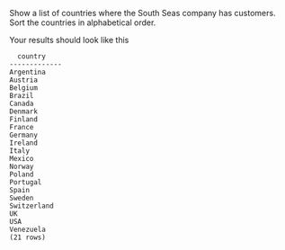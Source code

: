 
Show a list of countries where the South Seas company has customers. Sort
the countries in alphabetical order.

Your results should look like this

```
  country
-------------
Argentina
Austria
Belgium
Brazil
Canada
Denmark
Finland
France
Germany
Ireland
Italy
Mexico
Norway
Poland
Portugal
Spain
Sweden
Switzerland
UK
USA
Venezuela
(21 rows)
```
